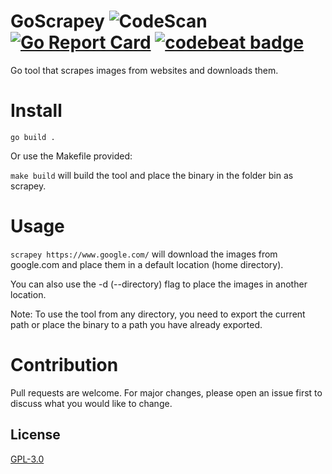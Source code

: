 # GoScrapey ![CodeScan](https://github.com/brizinger/GoScrapey/workflows/Go/badge.svg?event=push) [![Go Report Card](https://goreportcard.com/badge/github.com/brizinger/GoScrapey)](https://goreportcard.com/report/github.com/brizinger/GoScrapey) [![codebeat badge](https://codebeat.co/badges/49f2e42d-e78a-4fee-939e-ecf13feb2b7b)](https://codebeat.co/projects/github-com-brizinger-goscrapey-master)
Go tool that scrapes images from websites and downloads them.

# Install
```go build .```

Or use the Makefile provided:

```make build``` will build the tool and place the binary in the folder bin as scrapey.

# Usage
```scrapey https://www.google.com/``` will download the images from google.com and place them in a default location (home directory).

You can also use the -d (--directory) flag to place the images in another location.

Note: To use the tool from any directory, you need to export the current path or place the binary to a path you have already exported.

# Contribution
Pull requests are welcome. For major changes, please open an issue first to discuss what you would like to change.

## License
[GPL-3.0](https://choosealicense.com/licenses/gpl-3.0/)
